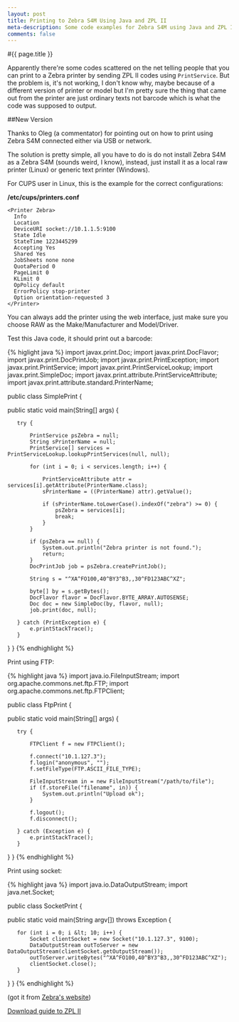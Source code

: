 ```yaml
---
layout: post
title: Printing to Zebra S4M Using Java and ZPL II
meta-description: Some code examples for Zebra S4M using Java and ZPL II
comments: false
---
```


#{{ page.title }}

Apparently there're some codes scattered on the net telling people that you can print to a Zebra printer by sending ZPL II codes using `PrintService`. But the problem is, it's not working, I don't know why, maybe because of a different version of printer or model but I'm pretty sure the thing that came out from the printer are just ordinary texts not barcode which is what the code was supposed to output.

##New Version

Thanks to Oleg (a commentator) for pointing out on how to print using Zebra S4M connected either via USB or network.

The solution is pretty simple, all you have to do is do not install Zebra S4M as a Zebra S4M (sounds weird, I know), instead, just install it as a local raw printer (Linux) or generic text printer (Windows).

For CUPS user in Linux, this is the example for the correct configurations:

**/etc/cups/printers.conf**

	<Printer Zebra>
	  Info
	  Location
	  DeviceURI socket://10.1.1.5:9100
	  State Idle
	  StateTime 1223445299
	  Accepting Yes
	  Shared Yes
	  JobSheets none none
	  QuotaPeriod 0
	  PageLimit 0
	  KLimit 0
	  OpPolicy default
	  ErrorPolicy stop-printer
	  Option orientation-requested 3
	</Printer>


You can always add the printer using the web interface, just make sure you choose RAW as the Make/Manufacturer and Model/Driver.

Test this Java code, it should print out a barcode:

{% higlight java %}
import javax.print.Doc;
import javax.print.DocFlavor;
import javax.print.DocPrintJob;
import javax.print.PrintException;
import javax.print.PrintService;
import javax.print.PrintServiceLookup;
import javax.print.SimpleDoc;
import javax.print.attribute.PrintServiceAttribute;
import javax.print.attribute.standard.PrinterName;

public class SimplePrint {

   public static void main(String[] args) {
       
       try {
           
           PrintService psZebra = null;
           String sPrinterName = null;
           PrintService[] services = PrintServiceLookup.lookupPrintServices(null, null);
           
           for (int i = 0; i < services.length; i++) {
               
               PrintServiceAttribute attr = services[i].getAttribute(PrinterName.class);
               sPrinterName = ((PrinterName) attr).getValue();
               
               if (sPrinterName.toLowerCase().indexOf("zebra") >= 0) {
                   psZebra = services[i];
                   break;
               }
           }
           
           if (psZebra == null) {
               System.out.println("Zebra printer is not found.");
               return;
           }
           DocPrintJob job = psZebra.createPrintJob();

           String s = "^XA^FO100,40^BY3^B3,,30^FD123ABC^XZ";

           byte[] by = s.getBytes();
           DocFlavor flavor = DocFlavor.BYTE_ARRAY.AUTOSENSE;
           Doc doc = new SimpleDoc(by, flavor, null);
           job.print(doc, null);
           
       } catch (PrintException e) {
           e.printStackTrace();
       }      
   }
}
{% endhighlight %}


Print using FTP:

{% highlight java %}
import java.io.FileInputStream;
import org.apache.commons.net.ftp.FTP;
import org.apache.commons.net.ftp.FTPClient;

public class FtpPrint {

   public static void main(String[] args) {

       try {

           FTPClient f = new FTPClient();            

           f.connect("10.1.127.3");
           f.login("anonymous", "");
           f.setFileType(FTP.ASCII_FILE_TYPE);                            

           FileInputStream in = new FileInputStream("/path/to/file");
           if (f.storeFile("filename", in)) {
               System.out.println("Upload ok");
           }                

           f.logout();
           f.disconnect();

       } catch (Exception e) {
           e.printStackTrace();
       }
   }
}
{% endhighlight %}

Print using socket:

{% highlight java %}
import java.io.DataOutputStream;
import java.net.Socket;

public class SocketPrint {

   public static void main(String argv[]) throws Exception {

       for (int i = 0; i &lt; 10; i++) {
           Socket clientSocket = new Socket("10.1.127.3", 9100);
           DataOutputStream outToServer = new DataOutputStream(clientSocket.getOutputStream());
           outToServer.writeBytes("^XA^FO100,40^BY3^B3,,30^FD123ABC^XZ");
           clientSocket.close();
       }
   }
}
{% endhighlight %}

(got it from [Zebra's website](https://support.zebra.com))

[Download guide to ZPL II](http://www.zebra.com/id/zebra/na/en/index/products/printers/industrial_commercial/s4m.4.tabs.html)
